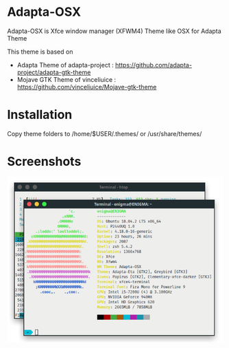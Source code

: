 # Adapta-OSX
Adapta-OSX is Xfce window manager (XFWM4) Theme  like OSX for Adapta Theme

This theme is based on 
  - Adapta Theme of adapta-project : https://github.com/adapta-project/adapta-gtk-theme 
  - Mojave GTK Theme of vinceliuice : https://github.com/vinceliuice/Mojave-gtk-theme
 
# Installation
Copy theme folders to /home/$USER/.themes/ or /usr/share/themes/

# Screenshots
<img src="https://github.com/arijatipermana/Adapta-OSX/blob/master/Screenshoot.png" alt="Screenshoot" align="center" />
